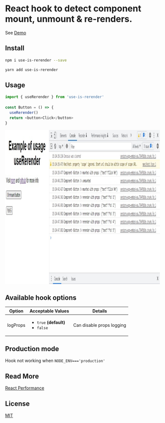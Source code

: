 # React hook to detect component mount, unmount & re-renders.

See [Demo](https://codesandbox.io/s/gallant-hopper-jzjp2w?file=/src/Button.tsx)

## Install

```bash
npm i use-is-rerender --save
```

```bash
yarn add use-is-rerender
```

## Usage

```javascript
import { useRerender } from 'use-is-rerender'

const Button = () => {
  useRerender()
  return <button>Click</button>
}
```

<img src="https://github.com/geobde/useRerender/blob/main/demo.jpg" width="900" height="500">

## Available hook options

Option   | Acceptable&nbsp;Values                                                       | Details
---------|------------------------------------------------------------------------------|---
logProps | <ul><li><code>true</code>&nbsp;**(default)**</li><li><code>false</code></ul> | Can disable props logging    

## Production mode
Hook not working when `NODE_ENV==='production'`


## Read More
[React Performance](https://medium.com/@geobde/react-performance-91d84678c613)


## License

[MIT](./LICENSE.md)
